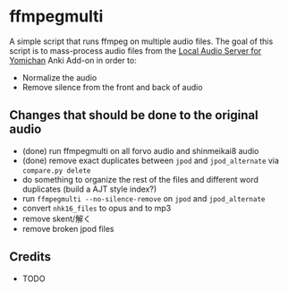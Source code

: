 # ffmpegmulti

A simple script that runs ffmpeg on multiple audio files.
The goal of this script is to mass-process audio files from the
[Local Audio Server for Yomichan](https://github.com/themoeway/local-audio-yomichan) Anki Add-on
in order to:
- Normalize the audio
- Remove silence from the front and back of audio

## Changes that should be done to the original audio
- (done) run ffmpegmulti on all forvo audio and shinmeikai8 audio
- (done) remove exact duplicates between `jpod` and `jpod_alternate` via `compare.py delete`
- do something to organize the rest of the files and different word duplicates (build a AJT style index?)
- run `ffmpegmulti --no-silence-remove` on `jpod` and `jpod_alternate`
- convert `nhk16_files` to opus and to mp3
- remove skent/解く
- remove broken jpod files

## Credits
- TODO
